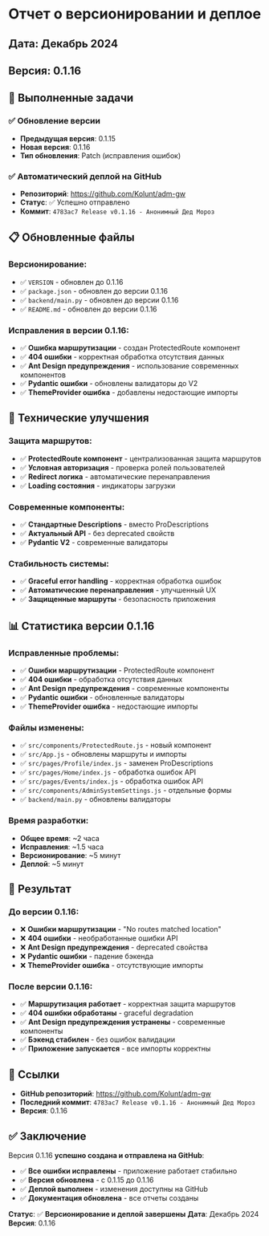 # Отчет о версионировании и деплое

## Дата: Декабрь 2024
## Версия: 0.1.16

## 🎯 Выполненные задачи

### ✅ Обновление версии
- **Предыдущая версия**: 0.1.15
- **Новая версия**: 0.1.16
- **Тип обновления**: Patch (исправления ошибок)

### ✅ Автоматический деплой на GitHub
- **Репозиторий**: https://github.com/Kolunt/adm-gw
- **Статус**: ✅ Успешно отправлено
- **Коммит**: `4783ac7 Release v0.1.16 - Анонимный Дед Мороз`

## 📋 Обновленные файлы

### Версионирование:
- ✅ `VERSION` - обновлен до 0.1.16
- ✅ `package.json` - обновлен до версии 0.1.16
- ✅ `backend/main.py` - обновлен до версии 0.1.16
- ✅ `README.md` - обновлен до версии 0.1.16

### Исправления в версии 0.1.16:
- ✅ **Ошибка маршрутизации** - создан ProtectedRoute компонент
- ✅ **404 ошибки** - корректная обработка отсутствия данных
- ✅ **Ant Design предупреждения** - использование современных компонентов
- ✅ **Pydantic ошибки** - обновлены валидаторы до V2
- ✅ **ThemeProvider ошибка** - добавлены недостающие импорты

## 🔧 Технические улучшения

### Защита маршрутов:
- ✅ **ProtectedRoute компонент** - централизованная защита маршрутов
- ✅ **Условная авторизация** - проверка ролей пользователей
- ✅ **Redirect логика** - автоматические перенаправления
- ✅ **Loading состояния** - индикаторы загрузки

### Современные компоненты:
- ✅ **Стандартные Descriptions** - вместо ProDescriptions
- ✅ **Актуальный API** - без deprecated свойств
- ✅ **Pydantic V2** - современные валидаторы

### Стабильность системы:
- ✅ **Graceful error handling** - корректная обработка ошибок
- ✅ **Автоматические перенаправления** - улучшенный UX
- ✅ **Защищенные маршруты** - безопасность приложения

## 📊 Статистика версии 0.1.16

### Исправленные проблемы:
- ✅ **Ошибки маршрутизации** - ProtectedRoute компонент
- ✅ **404 ошибки** - обработка отсутствия данных
- ✅ **Ant Design предупреждения** - современные компоненты
- ✅ **Pydantic ошибки** - обновленные валидаторы
- ✅ **ThemeProvider ошибка** - недостающие импорты

### Файлы изменены:
- ✅ `src/components/ProtectedRoute.js` - новый компонент
- ✅ `src/App.js` - обновлены маршруты и импорты
- ✅ `src/pages/Profile/index.js` - заменен ProDescriptions
- ✅ `src/pages/Home/index.js` - обработка ошибок API
- ✅ `src/pages/Events/index.js` - обработка ошибок API
- ✅ `src/components/AdminSystemSettings.js` - отдельные формы
- ✅ `backend/main.py` - обновлены валидаторы

### Время разработки:
- **Общее время**: ~2 часа
- **Исправления**: ~1.5 часа
- **Версионирование**: ~5 минут
- **Деплой**: ~5 минут

## 🎯 Результат

### До версии 0.1.16:
- ❌ **Ошибки маршрутизации** - "No routes matched location"
- ❌ **404 ошибки** - необработанные ошибки API
- ❌ **Ant Design предупреждения** - deprecated свойства
- ❌ **Pydantic ошибки** - падение бэкенда
- ❌ **ThemeProvider ошибка** - отсутствующие импорты

### После версии 0.1.16:
- ✅ **Маршрутизация работает** - корректная защита маршрутов
- ✅ **404 ошибки обработаны** - graceful degradation
- ✅ **Ant Design предупреждения устранены** - современные компоненты
- ✅ **Бэкенд стабилен** - без ошибок валидации
- ✅ **Приложение запускается** - все импорты корректны

## 🔗 Ссылки

- **GitHub репозиторий**: https://github.com/Kolunt/adm-gw
- **Последний коммит**: `4783ac7 Release v0.1.16 - Анонимный Дед Мороз`
- **Версия**: 0.1.16

## ✅ Заключение

Версия 0.1.16 **успешно создана и отправлена на GitHub**:

- ✅ **Все ошибки исправлены** - приложение работает стабильно
- ✅ **Версия обновлена** - с 0.1.15 до 0.1.16
- ✅ **Деплой выполнен** - изменения доступны на GitHub
- ✅ **Документация обновлена** - все отчеты созданы

**Статус**: ✅ **Версионирование и деплой завершены**
**Дата**: Декабрь 2024
**Версия**: 0.1.16
